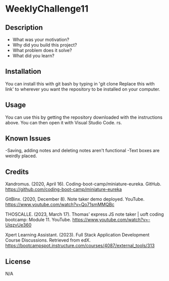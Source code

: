 # WeeklyChallenge11

## Description
- What was your motivation? 
- Why did you build this project? 
- What problem does it solve? 
- What did you learn?


## Installation
You can install this with git bash by typing in 'git clone Replace this with link' to wherever you want the repository to be installed on your computer.

## Usage
You can use this by getting the repository downloaded with the instructions above. You can then open it with Visual Studio Code. rs.

## Known Issues
-Saving, adding notes and deleting notes aren't functional
-Text boxes are weirdly placed.


## Credits
Xandromus. (2020, April 16). Coding-boot-camp/miniature-eureka. GitHub. https://github.com/coding-boot-camp/miniature-eureka 

GitBinx. (2020, December 8). Note taker demo deployed. YouTube. https://www.youtube.com/watch?v=Qo71smMMQBc 

THOSCALLE. (2023, March 17). Thomas’ express JS note taker | uoft coding bootcamp: Module 11. YouTube. https://www.youtube.com/watch?v=-UiqzvUe360 

Xpert Learning Assistant. (2023). Full Stack Application Development Course Discussions. Retrieved from edX. https://bootcampspot.instructure.com/courses/4087/external_tools/313

## License
N/A
